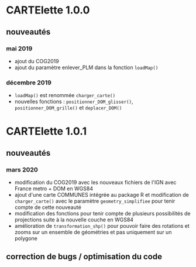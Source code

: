 # CARTElette 1.0.0

## nouveautés

### mai 2019

* ajout du COG2019
* ajout du paramètre enlever_PLM dans la fonction `loadMap()`

### décembre 2019

* `loadMap()` est renommée `charger_carte()`
* nouvelles fonctions : `positionner_DOM_glisser()`, `positionner_DOM_grille()` et `deplacer_DOM()`

# CARTElette 1.0.1

## nouveautés

### mars 2020

* modification du COG2019 avec les nouveaux fichiers de l'IGN avec France metro + DOM en WGS84
* ajout d'une carte COMMUNES intégrée au package R et modification de  `charger_carte()` avec le paramètre  `geometry_simplifiee` pour tenir compte de cette nouveauté
* modification des fonctions pour tenir compte de plusieurs possibilités de projections suite à la nouvelle couche en WGS84
* amélioration de  `transformation_shp()` pour pouvoir faire des rotations et zooms sur un ensemble de géométries et pas uniquement sur un polygone


## correction de bugs / optimisation du code

